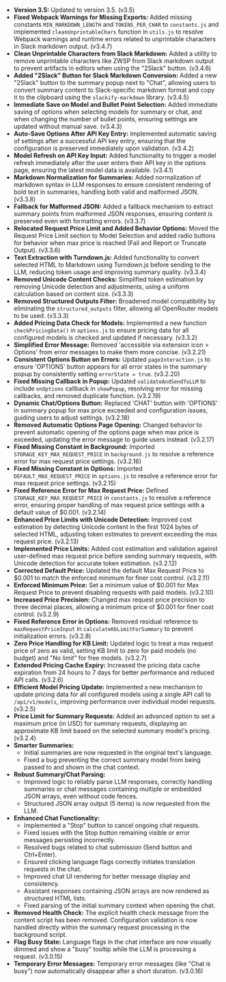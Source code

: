 *   **Version 3.5:** Updated to version 3.5. (v3.5)
*   **Fixed Webpack Warnings for Missing Exports:** Added missing constants `MIN_MARKDOWN_LENGTH` and `TOKENS_PER_CHAR` to `constants.js` and implemented `cleanUnprintableChars` function in `utils.js` to resolve Webpack warnings and runtime errors related to unprintable characters in Slack markdown output. (v3.4.7)
*   **Clean Unprintable Characters from Slack Markdown:** Added a utility to remove unprintable characters like ZWSP from Slack markdown output to prevent artifacts in editors when using the "2Slack" button. (v3.4.6)
*   **Added "2Slack" Button for Slack Markdown Conversion:** Added a new "2Slack" button to the summary popup next to "Chat", allowing users to convert summary content to Slack-specific markdown format and copy it to the clipboard using the `slackify-markdown` library. (v3.4.5)
*   **Immediate Save on Model and Bullet Point Selection:** Added immediate saving of options when selecting models for summary or chat, and when changing the number of bullet points, ensuring settings are updated without manual save. (v3.4.3)
*   **Auto-Save Options After API Key Entry:** Implemented automatic saving of settings after a successful API key entry, ensuring that the configuration is preserved immediately upon validation. (v3.4.2)
*   **Model Refresh on API Key Input:** Added functionality to trigger a model refresh immediately after the user enters their API key in the options page, ensuring the latest model data is available. (v3.4.1)
*   **Markdown Normalization for Summaries:** Added normalization of markdown syntax in LLM responses to ensure consistent rendering of bold text in summaries, handling both valid and malformed JSON. (v3.3.8)
*   **Fallback for Malformed JSON:** Added a fallback mechanism to extract summary points from malformed JSON responses, ensuring content is preserved even with formatting errors. (v3.3.7)
*   **Relocated Request Price Limit and Added Behavior Options:** Moved the Request Price Limit section to Model Selection and added radio buttons for behavior when max price is reached (Fail and Report or Truncate Output). (v3.3.6)
*   **Text Extraction with Turndown.js:** Added functionality to convert selected HTML to Markdown using Turndown.js before sending to the LLM, reducing token usage and improving summary quality. (v3.3.4)
*   **Removed Unicode Content Checks:** Simplified token estimation by removing Unicode detection and adjustments, using a uniform calculation based on content size. (v3.3.3)
*   **Removed Structured Outputs Filter:** Broadened model compatibility by eliminating the `structured_outputs` filter, allowing all OpenRouter models to be used. (v3.3.3)
*   **Added Pricing Data Check for Models:** Implemented a new function `checkPricingData()` in `options.js` to ensure pricing data for all configured models is checked and updated if necessary. (v3.3.2)
*   **Simplified Error Message:** Removed 'accessible via extension icon > Options' from error messages to make them more concise. (v3.2.21)
*   **Consistent Options Button on Errors:** Updated `pageInteraction.js` to ensure 'OPTIONS' button appears for all error states in the summary popup by consistently setting `errorState = true`. (v3.2.20)
*   **Fixed Missing Callback in Popup:** Updated `validateAndSendToLLM` to include `onOptions` callback in `showPopup`, resolving error for missing callbacks, and removed duplicate function. (v3.2.19)
*   **Dynamic Chat/Options Button:** Replaced 'CHAT' button with 'OPTIONS' in summary popup for max price exceeded and configuration issues, guiding users to adjust settings. (v3.2.18)
*   **Removed Automatic Options Page Opening:** Changed behavior to prevent automatic opening of the options page when max price is exceeded, updating the error message to guide users instead. (v3.2.17)
*   **Fixed Missing Constant in Background:** Imported `STORAGE_KEY_MAX_REQUEST_PRICE` in `background.js` to resolve a reference error for max request price settings. (v3.2.16)
*   **Fixed Missing Constant in Options:** Imported `DEFAULT_MAX_REQUEST_PRICE` in `options.js` to resolve a reference error for max request price settings. (v3.2.15)
*   **Fixed Reference Error for Max Request Price:** Defined `STORAGE_KEY_MAX_REQUEST_PRICE` in `constants.js` to resolve a reference error, ensuring proper handling of max request price settings with a default value of $0.001. (v3.2.14)
*   **Enhanced Price Limits with Unicode Detection:** Improved cost estimation by detecting Unicode content in the first 1024 bytes of selected HTML, adjusting token estimates to prevent exceeding the max request price. (v3.2.13)
*   **Implemented Price Limits:** Added cost estimation and validation against user-defined max request price before sending summary requests, with Unicode detection for accurate token estimation. (v3.2.12)
*   **Corrected Default Price:** Updated the default Max Request Price to $0.001 to match the enforced minimum for finer cost control. (v3.2.11)
*   **Enforced Minimum Price:** Set a minimum value of $0.001 for Max Request Price to prevent disabling requests with paid models. (v3.2.10)
*   **Increased Price Precision:** Changed max request price precision to three decimal places, allowing a minimum price of $0.001 for finer cost control. (v3.2.9)
*   **Fixed Reference Error in Options:** Removed residual reference to `maxRequestPriceInput` in `calculateKbLimitForSummary` to prevent initialization errors. (v3.2.8)
*   **Zero Price Handling for KB Limit:** Updated logic to treat a max request price of zero as valid, setting KB limit to zero for paid models (no budget) and "No limit" for free models. (v3.2.7)
*   **Extended Pricing Cache Expiry:** Increased the pricing data cache expiration from 24 hours to 7 days for better performance and reduced API calls. (v3.2.6)
*   **Efficient Model Pricing Update:** Implemented a new mechanism to update pricing data for all configured models using a single API call to `/api/v1/models`, improving performance over individual model requests. (v3.2.5)
*   **Price Limit for Summary Requests:** Added an advanced option to set a maximum price (in USD) for summary requests, displaying an approximate KB limit based on the selected summary model's pricing. (v3.2.4)
*   **Smarter Summaries:**
    *   Initial summaries are now requested in the original text's language.
    *   Fixed a bug preventing the correct summary model from being passed to and shown in the chat context.
*   **Robust Summary/Chat Parsing:**
    *   Improved logic to reliably parse LLM responses, correctly handling summaries or chat messages containing multiple or embedded JSON arrays, even without code fences.
    *   Structured JSON array output (5 items) is now requested from the LLM.
*   **Enhanced Chat Functionality:**
    *   Implemented a "Stop" button to cancel ongoing chat requests.
    *   Fixed issues with the Stop button remaining visible or error messages persisting incorrectly.
    *   Resolved bugs related to chat submission (Send button and Ctrl+Enter).
    *   Ensured clicking language flags correctly initiates translation requests in the chat.
    *   Improved chat UI rendering for better message display and consistency.
    *   Assistant responses containing JSON arrays are now rendered as structured HTML lists.
    *   Fixed parsing of the initial summary context when opening the chat.
*   **Removed Health Check:** The explicit health check message from the content script has been removed. Configuration validation is now handled directly within the summary request processing in the background script.
*   **Flag Busy State:** Language flags in the chat interface are now visually dimmed and show a "busy" tooltip while the LLM is processing a request. (v3.0.15)
*   **Temporary Error Messages:** Temporary error messages (like "Chat is busy") now automatically disappear after a short duration. (v3.0.16)
